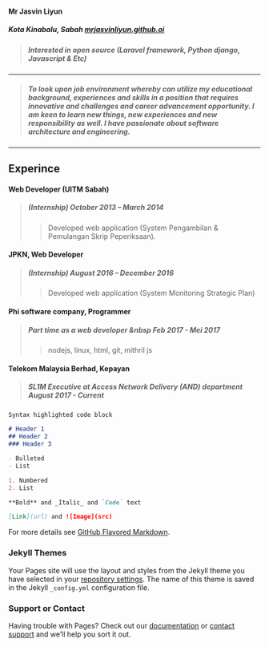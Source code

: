#### Mr Jasvin Liyun
##### Kota Kinabalu, Sabah     [mrjasvinliyun.github.oi](mrjasvinliyun.github.io)
> ##### Interested in open source (Laravel framework, Python django, Javascript & Etc)
---
> ##### *To look upon job environment whereby can utilize my educational background, experiences and skills in a position that requires innovative and challenges and career advancement opportunity. I am keen to learn new things, new experiences and new responsibility as well. I have passionate about software architecture and engineering*.
>
---


## Experince
#### Web Developer (UITM Sabah) 

> ##### (Internship) *October 2013 – March 2014*
> > Developed web application (System Pengambilan & Pemulangan Skrip Peperiksaan).

#### JPKN, Web Developer 
> ##### (Internship) *August 2016 – December 2016*
> > Developed web application (System Monitoring Strategic Plan)

#### Phi software company, Programmer
> ##### Part time as a web developer &nbsp *Feb 2017 - Mei 2017*
> > nodejs, linux, html, git, mithril js

#### Telekom Malaysia Berhad, Kepayan
> ##### SL1M Executive at Access Network Delivery (AND) department August 2017 - Current

```markdown
Syntax highlighted code block

# Header 1
## Header 2
### Header 3

- Bulleted
- List

1. Numbered
2. List

**Bold** and _Italic_ and `Code` text

[Link](url) and ![Image](src)
```

For more details see [GitHub Flavored Markdown](https://guides.github.com/features/mastering-markdown/).

### Jekyll Themes

Your Pages site will use the layout and styles from the Jekyll theme you have selected in your [repository settings](https://github.com/mrjasvinliyun/mrjasvinliyun.github.io/settings). The name of this theme is saved in the Jekyll `_config.yml` configuration file.

### Support or Contact

Having trouble with Pages? Check out our [documentation](https://help.github.com/categories/github-pages-basics/) or [contact support](https://github.com/contact) and we’ll help you sort it out.
